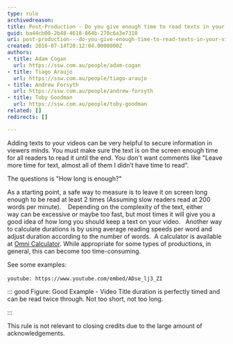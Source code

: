 ```yaml
---
type: rule
archivedreason: 
title: Post-Production - Do you give enough time to read texts in your videos?
guid: ba44cb00-2b48-4618-864b-270c6a3e7310
uri: post-production---do-you-give-enough-time-to-read-texts-in-your-videos
created: 2016-07-14T20:12:04.0000000Z
authors:
- title: Adam Cogan
  url: https://ssw.com.au/people/adam-cogan
- title: Tiago Araujo
  url: https://ssw.com.au/people/tiago-araujo
- title: Andrew Forsyth
  url: https://ssw.com.au/people/andrew-forsyth
- title: Toby Goodman
  url: https://ssw.com.au/people/toby-goodman
related: []
redirects: []

---
```


Adding texts to your videos can be very helpful to secure information in viewers minds. You must make sure the text is on the screen enough time for all readers to read it until the end. You don't want comments like "Leave more time for text, almost all of them I didn’t have time to read". 

<!--endintro-->

The questions is "How long is enough?"

As a starting point, a safe way to measure is to leave it on screen long enough to be read at least 2 times (Assuming slow readers read at 200 words per minute). 
 
Depending on the complexity of the text, either way can be excessive or maybe too fast, but most times it will give you a good idea of how long you should keep a text on your video.
 
Another way to calculate durations is by using average reading speeds per word and adjust duration according to the number of words.  A calculator is available at [Omni Calculator](https&#58;//www.omnicalculator.com/everyday-life/words-per-minute). While appropriate for some types of productions, in general, this can become too time-consuming.

See some examples:


`youtube: https://www.youtube.com/embed/ADse_lj3_ZI`
 


::: good
Figure: Good Example - Video Title duration is perfectly timed and can be read twice through. Not too short, not too long. 

:::




This rule is not relevant to closing credits due to the large amount of acknowledgements.
